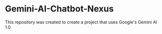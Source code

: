 # Gemini-AI-Chatbot-Nexus
This repository was created to create a project that uses Google's Gemini AI 1.0
